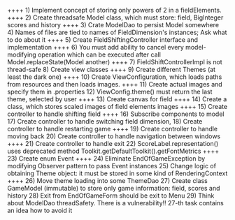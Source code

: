 ++++ 1) Implement concept of storing only powers of 2 in a fieldElements.
++++ 2) Create threadsafe Model class, which must store: field, BigInteger scores and history
++++ 3) Crate ModelDao to persist Model somewhere   
4) Names of files are tied to names of FieldDimension's instances; Ask what to do about it
++++ 5) Create FieldShiftingController interface and implementation
++++ 6) You must add ability to cancel every model-modifying operation 
which can be executed after call Model.replaceState(Model another)
++++ 7) FieldShiftControllerImpl is not thread-safe
8) Create view classes
++++ 9) Create different Themes (at least the dark one)
++++ 10) Create ViewConfiguration, which loads paths from resources and then loads images.
++++ 11) Create actual images and specify them in <theme>.properties
12) ViewConfig.theme() must return the last theme, selected by user
++++ 13) Create canvas for field 
++++ 14) Create a class, which stores scaled images of field elements images
++++ 15) Create controller to handle shifting field
++++ 16) Subscribe components to model
17) Create controller to handle switching field dimension,
18) Create controller to handle restarting game 
++++ 19) Create controller to handle moving back 
20) Create controller to handle navigation between windows
++++ 21) Create controller to handle exit
22) ScoreLabel.representation() uses deprecated method Toolkit.getDefaultToolkit().getFontMetrics
++++ 23) Create enum Event 
++++ 24) Eliminate EndOfGameException by modifying Observer pattern to pass Event instances
25) Change logic of obtaining Theme object: it must be stored in some kind of RenderingContext
++++ 26) Move theme loading into some ThemeDao
27) Create class GameModel (immutable) to store only game information: field, scores and history
28) Exit from EndOfGameForm should be exit to Menu
29) Think about ModelDao threadSafety.
 There is a vulnerability!! 27-th task contains an idea how to avoid it 
